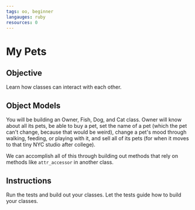 ```yaml
---
tags: oo, beginner
langauges: ruby
resources: 0
---
```


# My Pets

## Objective

Learn how classes can interact with each other.

## Object Models

You will be building an Owner, Fish, Dog, and Cat class. Owner will know about all its pets, be able to buy a pet, set the name of a pet (which the pet can't change, because that would be weird), change a pet's mood through walking, feeding, or playing with it, and sell all of its pets (for when it moves to that tiny NYC studio after college).

We can accomplish all of this through building out methods that rely on methods like `attr_accessor` in another class.

## Instructions

Run the tests and build out your classes. Let the tests guide how to build your classes.

